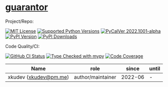 # [guarantor][repo_ref]

Project/Repo:

[![MIT License][license_img]][license_ref]
[![Supported Python Versions][pyversions_img]][pyversions_ref]
[![PyCalVer 2022.1001-alpha][version_img]][version_ref]
[![PyPI Version][pypi_img]][pypi_ref]
[![PyPI Downloads][downloads_img]][downloads_ref]

Code Quality/CI:

[![GitHub CI Status][github_build_img]][github_build_ref]
[![Type Checked with mypy][mypy_img]][mypy_ref]
[![Code Coverage][codecov_img]][codecov_ref]


|          Name         |        role       |  since  | until |
|-----------------------|-------------------|---------|-------|
| xkudev (xkudev@pm.me) | author/maintainer | 2022-06 | -     |


[repo_ref]: https://github.com/xkudev/guarantor

[github_build_img]: https://github.com/xkudev/guarantor/workflows/CI/badge.svg
[github_build_ref]: https://github.com/xkudev/guarantor/actions?query=workflow%3ACI

[codecov_img]: https://github.com/xkudev/guarantor/badges/master/coverage.svg
[codecov_ref]: https://xkudev.github.io/guarantor/cov

[license_img]: https://img.shields.io/badge/License-MIT-blue.svg
[license_ref]: https://github.com/xkudev/guarantor/blob/master/LICENSE

[mypy_img]: https://img.shields.io/badge/mypy-checked-green.svg
[mypy_ref]: https://xkudev.github.io/guarantor/mypycov

[pypi_img]: https://img.shields.io/badge/PyPI-wheels-green.svg
[pypi_ref]: https://pypi.org/project/guarantor/#files

[downloads_img]: https://pepy.tech/badge/guarantor/month
[downloads_ref]: https://pepy.tech/project/guarantor

[version_img]: https://img.shields.io/static/v1.svg?label=PyCalVer&message=2022.1001-alpha&color=blue
[version_ref]: https://pypi.org/project/pycalver/

[pyversions_img]: https://img.shields.io/pypi/pyversions/guarantor.svg
[pyversions_ref]: https://pypi.python.org/pypi/guarantor

